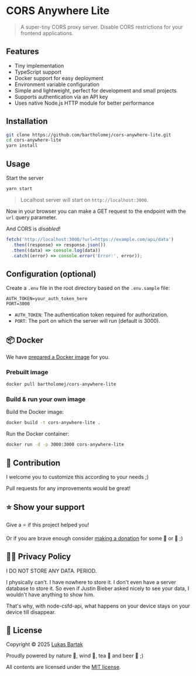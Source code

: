 # CORS Anywhere Lite

> A super-tiny CORS proxy server. Disable CORS restrictions for your frontend applications.

## Features

- Tiny implementation
- TypeScript support
- Docker support for easy deployment
- Environment variable configuration
- Simple and lightweight, perfect for development and small projects
- Supports authentication via an API key
- Uses native Node.js HTTP module for better performance

## Installation

```bash
git clone https://github.com/bartholomej/cors-anywhere-lite.git
cd cors-anywhere-lite
yarn install
```

## Usage

Start the server

```bash
yarn start
```

> Localhost server will start on `http://localhost:3000`.

Now in your browser you can make a GET request to the endpoint with the `url` query parameter.

And CORS is _disabled_!

```javascript
fetch('http://localhost:3000/?url=https://example.com/api/data')
  .then((response) => response.json())
  .then((data) => console.log(data))
  .catch((error) => console.error('Error:', error));
```

## Configuration (optional)

Create a `.env` file in the root directory based on the `.env.sample` file:

```env
AUTH_TOKEN=your_auth_token_here
PORT=3000
```

- `AUTH_TOKEN`: The authentication token required for authorization.
- `PORT`: The port on which the server will run (default is 3000).

## 📦 Docker

We have [prepared a Docker image](https://hub.docker.com/r/bartholomej/cors-anywhere-lite) for you.

### Prebuilt image

```bash
docker pull bartholomej/cors-anywhere-lite
```

### Build & run your own image

Build the Docker image:

```bash
docker build -t cors-anywhere-lite .
```

Run the Docker container:

```bash
docker run -d -p 3000:3000 cors-anywhere-lite
```

## 🤝 Contribution

I welcome you to customize this according to your needs ;)

Pull requests for any improvements would be great!

## ⭐️ Show your support

Give a ⭐️ if this project helped you!

Or if you are brave enough consider [making a donation](https://github.com/sponsors/bartholomej) for some 🍺 or 🍵 ;)

## 🕵️‍♀️ Privacy Policy

I DO NOT STORE ANY DATA. PERIOD.

I physically can't. I have nowhere to store it. I don't even have a server database to store it. So even if Justin Bieber asked nicely to see your data, I wouldn't have anything to show him.

That's why, with node-csfd-api, what happens on your device stays on your device till disappear.

## 📝 License

Copyright &copy; 2025 [Lukas Bartak](http://bartweb.cz)

Proudly powered by nature 🗻, wind 💨, tea 🍵 and beer 🍺 ;)

All contents are licensed under the [MIT license].

[mit license]: LICENSE
